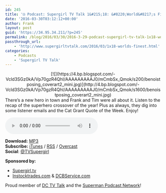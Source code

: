 ```yaml
---
id: 245
title: '☊ Podcast: Supergirl TV Talk 1&#215;18: &#8220;World&#8217;s Finest&#8221;'
date: '2016-03-30T03:12:12+00:00'
author: Frank
layout: post
guid: 'https://34.95.34.211/?p=245'
permalink: /blog/2016/03/30/2016-3-29-podcast-supergirl-tv-talk-1x18-worlds-finest/
passthrough_url:
    - 'http://www.supergirltvtalk.com/2016/03/1x18-worlds-finest.html'
categories:
    - Podcasts
    - 'Supergirl TV Talk'
---
```


<div class="separator" style="clear: both; text-align: center;">[![](https://4.bp.blogspot.com/-Vcld3SGz0kA/Vp70gzR4QhI/AAAAAAAAAJ0/mCmbSx_Qmok/s200/benoistposing_coverart2_mini.jpg)](http://4.bp.blogspot.com/-Vcld3SGz0kA/Vp70gzR4QhI/AAAAAAAAAJ0/mCmbSx_Qmok/s1600/benoistposing_coverart2_mini.jpg)</div>There’s a new hero in town and Frank and Tim were all about it. Listen to the recap of the superhero crossover of the year! Plus as always, they dig into some listener emails and the Cat Grant Quote of the Week. Enjoy!

<audio controls="controls"><source src="http://www.podtrac.com/pts/redirect.mp3/archive.org/download/STVT1x18/STVT1x18.mp3" type="audio/mpeg"></source><embed height="80px" width="80px"></embed> Your browser does not support this audio</audio>  
  
  
  
**Download:** [MP3](http://www.podtrac.com/pts/redirect.mp3/archive.org/download/STVT1x18/STVT1x18.mp3)  
**Subscribe:** [iTunes](https://itunes.apple.com/us/podcast/supergirl-tv-talk/id961461785) / [RSS](http://feeds.feedburner.com/supergirltvtalk) / [Overcast](https://overcast.fm/itunes961461785/supergirl-tv-talk-a-supergirl-podcast)  
**Social**: [@TVSupergirl](https://twitter.com/TVSupergirl)

**Sponsored by:**

- [Supergirl.tv](http://supergirl.tv/)
- [Instocktrades.com](http://instocktrades.com/) &amp; [DCBService.com](http://dcbservice.com/)

Proud member of [DC TV Talk](http://dctvtalk.com/) and the [Superman Podcast Network](http://www.supermanpodcastnetwork.com/)!